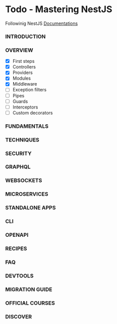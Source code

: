 # Todo - Mastering NestJS

Followinig NestJS [Documentations](https://docs.nestjs.com/)

### INTRODUCTION
### OVERVIEW
- [x] First steps
- [x] Controllers
- [x] Providers
- [x] Modules
- [x] Middleware
- [ ] Exception filters
- [ ] Pipes
- [ ] Guards
- [ ] Interceptors
- [ ] Custom decorators

### FUNDAMENTALS
### TECHNIQUES
### SECURITY
### GRAPHQL
### WEBSOCKETS
### MICROSERVICES
### STANDALONE APPS
### CLI
### OPENAPI
### RECIPES
### FAQ
### DEVTOOLS
### MIGRATION GUIDE
### OFFICIAL COURSES
### DISCOVER
